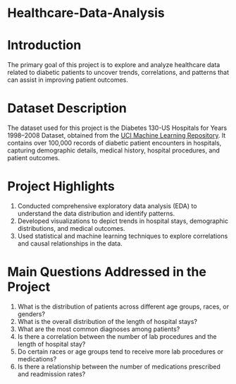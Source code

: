 # Healthcare-Data-Analysis

# Introduction
The primary goal of this project is to explore and analyze healthcare data related to diabetic patients to uncover trends, correlations, and patterns that can assist in improving patient outcomes. 

# Dataset Description 
The dataset used for this project is the Diabetes 130-US Hospitals for Years 1998–2008 Dataset, obtained from the [UCI Machine Learning Repository](https://archive.ics.uci.edu/dataset/296/diabetes+130-us+hospitals+for+years+1999-2008). It contains over 100,000 records of diabetic patient encounters in hospitals, capturing demographic details, medical history, hospital procedures, and patient outcomes.

# Project Highlights 
1. Conducted comprehensive exploratory data analysis (EDA) to understand the data distribution and identify patterns.
2. Developed visualizations to depict trends in hospital stays, demographic distributions, and medical outcomes.
3. Used statistical and machine learning techniques to explore correlations and causal relationships in the data.

# Main Questions Addressed in the Project
1. What is the distribution of patients across different age groups, races, or genders?
2. What is the overall distribution of the length of hospital stays?
3. What are the most common diagnoses among patients?
4. Is there a correlation between the number of lab procedures and the length of hospital stay?
5. Do certain races or age groups tend to receive more lab procedures or medications?
6. Is there a relationship between the number of medications prescribed and readmission rates?
